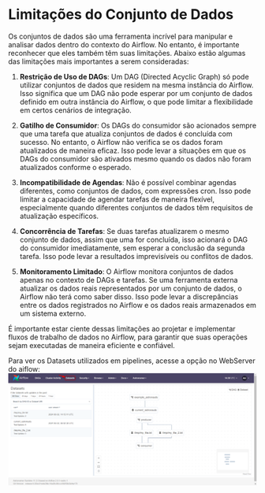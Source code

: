 # Limitações do Conjunto de Dados

Os conjuntos de dados são uma ferramenta incrível para manipular e analisar dados dentro do contexto do Airflow. No entanto, é importante reconhecer que eles também têm suas limitações. Abaixo estão algumas das limitações mais importantes a serem consideradas:

1. **Restrição de Uso de DAGs**: Um DAG (Directed Acyclic Graph) só pode utilizar conjuntos de dados que residem na mesma instância do Airflow. Isso significa que um DAG não pode esperar por um conjunto de dados definido em outra instância do Airflow, o que pode limitar a flexibilidade em certos cenários de integração.

2. **Gatilho de Consumidor**: Os DAGs do consumidor são acionados sempre que uma tarefa que atualiza conjuntos de dados é concluída com sucesso. No entanto, o Airflow não verifica se os dados foram atualizados de maneira eficaz. Isso pode levar a situações em que os DAGs do consumidor são ativados mesmo quando os dados não foram atualizados conforme o esperado.

3. **Incompatibilidade de Agendas**: Não é possível combinar agendas diferentes, como conjuntos de dados, com expressões cron. Isso pode limitar a capacidade de agendar tarefas de maneira flexível, especialmente quando diferentes conjuntos de dados têm requisitos de atualização específicos.

4. **Concorrência de Tarefas**: Se duas tarefas atualizarem o mesmo conjunto de dados, assim que uma for concluída, isso acionará o DAG do consumidor imediatamente, sem esperar a conclusão da segunda tarefa. Isso pode levar a resultados imprevisíveis ou conflitos de dados.

5. **Monitoramento Limitado**: O Airflow monitora conjuntos de dados apenas no contexto de DAGs e tarefas. Se uma ferramenta externa atualizar os dados reais representados por um conjunto de dados, o Airflow não terá como saber disso. Isso pode levar a discrepâncias entre os dados registrados no Airflow e os dados reais armazenados em um sistema externo.

É importante estar ciente dessas limitações ao projetar e implementar fluxos de trabalho de dados no Airflow, para garantir que suas operações sejam executadas de maneira eficiente e confiável.


Para ver os Datasets utilizados em pipelines, acesse a opção no WebServer do aiflow:
![alt text](../assets/image2.png)